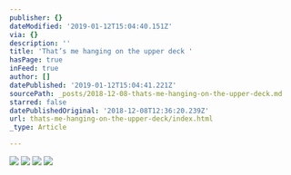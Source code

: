 ```yaml
---
publisher: {}
dateModified: '2019-01-12T15:04:40.151Z'
via: {}
description: ''
title: 'That’s me hanging on the upper deck '
hasPage: true
inFeed: true
author: []
datePublished: '2019-01-12T15:04:41.221Z'
sourcePath: _posts/2018-12-08-thats-me-hanging-on-the-upper-deck.md
starred: false
datePublishedOriginal: '2018-12-08T12:36:20.239Z'
url: thats-me-hanging-on-the-upper-deck/index.html
_type: Article

---
```

![](https://the-grid-user-content.s3-us-west-2.amazonaws.com/d4d39a17-d99b-4d08-a5e8-4d467f412ecb.jpg)
![](https://the-grid-user-content.s3-us-west-2.amazonaws.com/008b1d1a-b3d2-44b4-91bf-b6a0647845ac.jpg)
![](https://the-grid-user-content.s3-us-west-2.amazonaws.com/ad8a3655-e0bd-44c1-95f3-d34a12f838e1.jpg)
![](https://s3-us-west-2.amazonaws.com/the-grid-img/p/3891f6a2fc5ef925812fd9f7849424807ce18a8b.jpg)